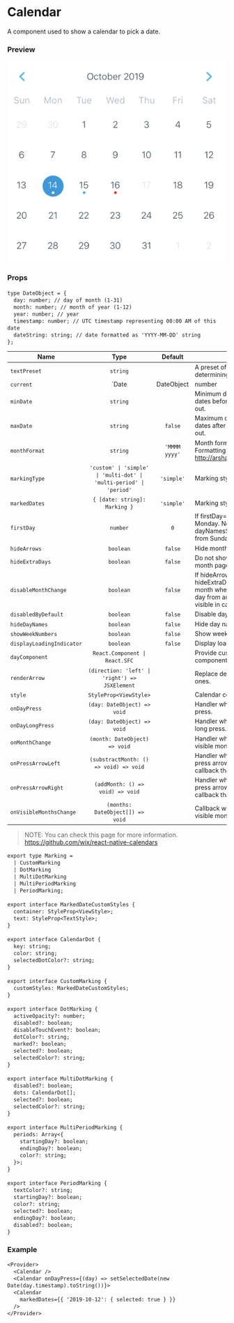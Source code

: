 # Calendar

A component used to show a calendar to pick a date.

### Preview

![calendar_preview](../assets/calendar_preview.png)

### Props

```tsx
type DateObject = {
  day: number; // day of month (1-31)
  month: number; // month of year (1-12)
  year: number; // year
  timestamp: number; // UTC timestamp representing 00:00 AM of this date
  dateString: string; // date formatted as 'YYYY-MM-DD' string
};
```

| Name                      |                              Type                               |    Default    | Description                                                                                                                                         |
| ------------------------- | :-------------------------------------------------------------: | :-----------: | --------------------------------------------------------------------------------------------------------------------------------------------------- |
| `textPreset`              |                            `string`                             |               | A preset of font to use when determining the font style.                                                                                            |
| `current`                 |         `Date | DateObject | number | string | XDate;`          |    `Date`     | Initially visible month.                                                                                                                            |
| `minDate`                 |                            `string`                             |               | Minimum date that can be selected, dates before minDate will be grayed out.                                                                         |
| `maxDate`                 |                            `string`                             |    `false`    | Maximum date that can be selected, dates after maxDate will be grayed out.                                                                          |
| `monthFormat`             |                            `string`                             | `'MMMM yyyy'` | Month format in calendar title. Formatting values: http://arshaw.com/xdate/#Formatting                                                              |
| `markingType`             | `'custom' \| 'simple' \| 'multi-dot' \| 'multi-period' \| 'period'` |  `'simple'`   | Marking style on the date.                                                                                                                          |
| `markedDates`             |                  `{ [date: string]: Marking }`                  |  `'simple'`   | Marking style on the date.                                                                                                                          |
| `firstDay`                |                            `number`                             |      `0`      | If firstDay=1 week starts from Monday. Note that dayNames and dayNamesShort should still start from Sunday.                                         |
| `hideArrows`              |                            `boolean`                            |    `false`    | Hide month navigation arrows.                                                                                                                       |
| `hideExtraDays`           |                            `boolean`                            |    `false`    | Do not show days of other months in month page.                                                                                                     |
| `disableMonthChange`      |                            `boolean`                            |    `false`    | If hideArrows=false and hideExtraDays=false do not switch month when tapping on greyed out day from another month that is visible in calendar page. |
| `disabledByDefault`       |                            `boolean`                            |    `false`    | Disable days by default.                                                                                                                            |
| `hideDayNames`            |                            `boolean`                            |    `false`    | Hide day names.                                                                                                                                     |
| `showWeekNumbers`         |                            `boolean`                            |    `false`    | Show week numbers to the left.                                                                                                                      |
| `displayLoadingIndicator` |                            `boolean`                            |    `false`    | Display loading indicator.                                                                                                                          |
| `dayComponent`            |                  `React.Component \| React.SFC`                  |               | Provide custom day rendering component.                                                                                                             |
| `renderArrow`             |          `(direction: 'left' \| 'right') => JSXElement`          |               | Replace default arrows with custom ones.                                                                                                            |
| `style`                   |                     `StyleProp<ViewStyle>`                      |               | Calendar container style.                                                                                                                           |
| `onDayPress`              |                   `(day: DateObject) => void`                   |               | Handler which gets executed on day press.                                                                                                           |
| `onDayLongPress`          |                   `(day: DateObject) => void`                   |               | Handler which gets executed on day long press.                                                                                                      |
| `onMonthChange`           |                  `(month: DateObject) => void`                  |               | Handler which gets executed when visible month changes in calendar.                                                                                 |
| `onPressArrowLeft`        |             `(substractMonth: () => void) => void`              |               | Handler which gets executed when press arrow icon left. It receive a callback that can go back month.                                               |
| `onPressArrowRight`       |                `(addMonth: () => void) => void`                 |               | Handler which gets executed when press arrow icon left. It receive a callback that can go next month.                                               |
| `onVisibleMonthsChange`   |                `(months: DateObject[]) => void`                 |               | Callback which gets executed when visible months change in scroll view.                                                                             |

> NOTE: You can check this page for more information. https://github.com/wix/react-native-calendars

```tsx
export type Marking =
  | CustomMarking
  | DotMarking
  | MultiDotMarking
  | MultiPeriodMarking
  | PeriodMarking;

export interface MarkedDateCustomStyles {
  container: StyleProp<ViewStyle>;
  text: StyleProp<TextStyle>;
}

export interface CalendarDot {
  key: string;
  color: string;
  selectedDotColor?: string;
}

export interface CustomMarking {
  customStyles: MarkedDateCustomStyles;
}

export interface DotMarking {
  activeOpacity?: number;
  disabled?: boolean;
  disableTouchEvent?: boolean;
  dotColor?: string;
  marked?: boolean;
  selected?: boolean;
  selectedColor?: string;
}

export interface MultiDotMarking {
  disabled?: boolean;
  dots: CalendarDot[];
  selected?: boolean;
  selectedColor?: string;
}

export interface MultiPeriodMarking {
  periods: Array<{
    startingDay?: boolean;
    endingDay?: boolean;
    color?: string;
  }>;
}

export interface PeriodMarking {
  textColor?: string;
  startingDay?: boolean;
  color?: string;
  selected?: boolean;
  endingDay?: boolean;
  disabled?: boolean;
}
```

### Example

```tsx
<Provider>
  <Calendar />
  <Calendar onDayPress={(day) => setSelectedDate(new Date(day.timestamp).toString())}>
  <Calendar
    markedDates={{ '2019-10-12': { selected: true } }}
  />
</Provider>
```
